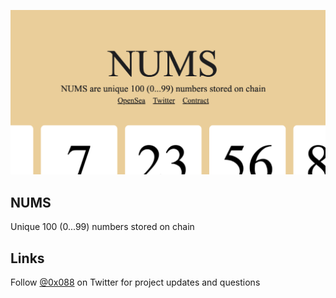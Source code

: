 <p align="center">
  <picture>
    <img alt="NUMS" src="./public/meta.png" width="auto" height="auto">
  </picture>
</p>

## NUMS

Unique 100 (0...99) numbers stored on chain

## Links

Follow [@0x088](https://twitter.com/0x088) on Twitter for project updates and questions
